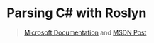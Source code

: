# Parsing C# with Roslyn

> [Microsoft Documentation](https://docs.microsoft.com/en-us/dotnet/csharp/roslyn-sdk/get-started/syntax-analysis) and [MSDN Post](https://docs.microsoft.com/en-us/archive/msdn-magazine/2017/may/net-core-cross-platform-code-generation-with-roslyn-and-net-core)
